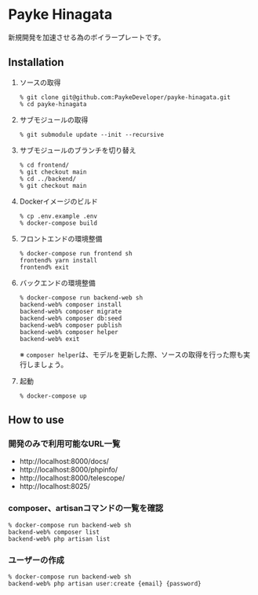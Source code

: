 # Payke Hinagata
新規開発を加速させる為のボイラープレートです。

## Installation
1. ソースの取得
    ```shell
    % git clone git@github.com:PaykeDeveloper/payke-hinagata.git
    % cd payke-hinagata
    ```

1. サブモジュールの取得
    ```shell
    % git submodule update --init --recursive
    ```

1. サブモジュールのブランチを切り替え
    ```shell
    % cd frontend/
    % git checkout main
    % cd ../backend/
    % git checkout main
    ```

1. Dockerイメージのビルド
   ```shell
   % cp .env.example .env
   % docker-compose build
   ```

1. フロントエンドの環境整備
   ```shell
   % docker-compose run frontend sh
   frontend% yarn install
   frontend% exit
   ```

1. バックエンドの環境整備
   ```shell
   % docker-compose run backend-web sh
   backend-web% composer install
   backend-web% composer migrate
   backend-web% composer db:seed
   backend-web% composer publish
   backend-web% composer helper
   backend-web% exit
   ```
   ※ `composer helper`は、モデルを更新した際、ソースの取得を行った際も実行しましょう。

1. 起動
   ```shell
   % docker-compose up
   ```


## How to use
### 開発のみで利用可能なURL一覧
- http://localhost:8000/docs/
- http://localhost:8000/phpinfo/
- http://localhost:8000/telescope/
- http://localhost:8025/

### composer、artisanコマンドの一覧を確認
```shell
% docker-compose run backend-web sh
backend-web% composer list
backend-web% php artisan list
```

### ユーザーの作成
```shell
% docker-compose run backend-web sh
backend-web% php artisan user:create {email} {password}
```
